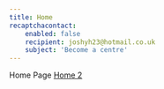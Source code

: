```yaml
---
title: Home
recaptchacontact:
    enabled: false
    recipient: joshyh23@hotmail.co.uk
    subject: 'Become a centre'
---
```


Home Page
[Home 2](/home/home2)